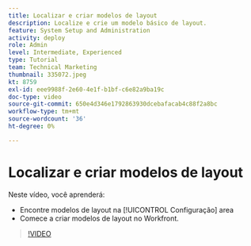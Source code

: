 ```yaml
---
title: Localizar e criar modelos de layout
description: Localize e crie um modelo básico de layout.
feature: System Setup and Administration
activity: deploy
role: Admin
level: Intermediate, Experienced
type: Tutorial
team: Technical Marketing
thumbnail: 335072.jpeg
kt: 8759
exl-id: eee9988f-2e60-4e1f-b1bf-c6e82a9ba19c
doc-type: video
source-git-commit: 650e4d346e1792863930dcebafacab4c88f2a8bc
workflow-type: tm+mt
source-wordcount: '36'
ht-degree: 0%

---
```


# Localizar e criar modelos de layout

Neste vídeo, você aprenderá:

* Encontre modelos de layout na [!UICONTROL Configuração] area
* Comece a criar modelos de layout no Workfront.

>[!VIDEO](https://video.tv.adobe.com/v/335072/?quality=12&learn=on)

